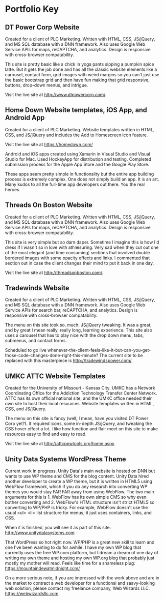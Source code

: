 # Portfolio Key

## DT Power Corp Website
Created for a client of PLC Marketing. Written with HTML, CSS, JS/jQuery, and MS SQL database with a DNN framework. Also uses Google Web Service APIs for maps, reCAPTCHA, and analytics. Design is responsive with cross-browser compatability.

This site is pretty basic like a chick in yoga pants sipping a pumpkin spice latte. But it gets the job done and has all the classic website elements like a carousel, contact form, grid images with weird margins so you can't just use the basic bootstrap grid and then have fun making that grid responsive, buttons, drop-down menus, and intrigue.

Visit the live site at http://www.dtpowercorp.com/. 

## Home Down Website templates, iOS App, and Android App
Created for a client of PLC Marketing. Website templates written in HTML, CSS, and JS/jQuery and includes the Add to Homescreen icon feature. 

Visit the live site at https://homedown.com/

Android and iOS apps created using Xamarin in Visual Studio and Visual Studio for Mac. Used HockeyApp for distribution and testing. Completed submission process for the Apple App Store and the Google Play Store. 

These apps seem pretty simple in functionality but the entire app building process is extremely complex. One does not simply build an app. It is an art. Many kudos to all the full-time app developers out there. You the real heroes.

## Threads On Boston Website
Created for a client of PLC Marketing. Written with HTML, CSS, JS/jQuery, and MS SQL database with a DNN framework. Also uses Google Web Service APIs for maps, reCAPTCHA, and analytics. Design is responsive with cross-browser compatability.

This site is very simple but so darn daper. Sometime I imagine this is how I'd dress if I wasn't so in love with athleisuring. Very sad when they cut out one of the most elegant (and time consuming) sections that involved double bordered images with some opacity effects and links. I commented that section out in case the client changes their mind to put it back in one day. 

Visit the live site at http://threadsonboston.com/.

## Tradewinds Website

Created for a client of PLC Marketing. Written with HTML, CSS, JS/jQuery, and MS SQL database with a DNN framework. Also uses Google Web Service APIs for search bar, reCAPTCHA, and analytics. Design is responsive with cross-browser compatability.

The menu on this site took so. much. JS/jQuery tweaking. It was a great, and by great I mean really, really long, learning experience. This site also uses a carousel that has to play nice with the drop down menu, tabs, submenus, and contact forms.

Scheduled to go live whenever-the-client-feels-like-it-but-can-you-get-those-code-changes-done-right-this-minute? The current site to be replaced with this masterpiece is http://tradewindspower.com/.

## UMKC ATTC Website Templates

Created for the University of Missouri - Kansas City. UMKC has a Network Coordinating Office for the Addiction Technology Transfer Center Network. ATTC has its own official national site, and the UMKC office needed their own site to host their local resources. Website templates written in HTML, CSS, and JS/jQuery.

The menu on this site is fancy (well, I mean, have you visited DT Power Corp yet?). It required icons, some in-depth JS/jQuery, and tweaking the CSS hover effect a lot. I like how function and flair meet on this site to make resources easy to find and easy to read.

Visit the live site at http://attcppwtools.org/home.aspx.

## Unity Data Systems WordPress Theme

Current work in progress. Unity Data's main website is hosted on DNN but wants to use WP theme and CMS for the blog content. Unity Data hired another developer to create a WP theme, but it is written in HTML5 using WebFlow framework, which if you do any research into converting WP themes you would stay FAR FAR away from using WebFlow. The two main arguments for this is 1. WebFlow has its own simple CMS so why even bother converting and 2. WebFlow's HTML structure isn't strict HTML5 so converting to WP/PHP is tricky. For example, WebFlow doesn't use the usual \<ul\> \<li\> list structure for menus; it just uses containers, links, and CSS.
  
When it is finished, you will see it as part of this site: http://www.unitydatasystems.com
  
That WordPress so hot right now. WP/PHP is a great new skill to learn and one I've been wanting to do for awhile. I have my own WP blog that currently uses the free WP.com platform, but I dream a dream of one day of writing my own theme and hosting my own WP.org blog that probably just mostly my mother will read. Feels like time for a shameless plug: https://mountaindewatmidnight.com/

On a more serious note, if you are impressed with the work above and are in the market to contract a web developer for a functional and saavy-looking web solution, please contact my freelance company, Web Wizards LLC. https://webwizardsllc.com 

